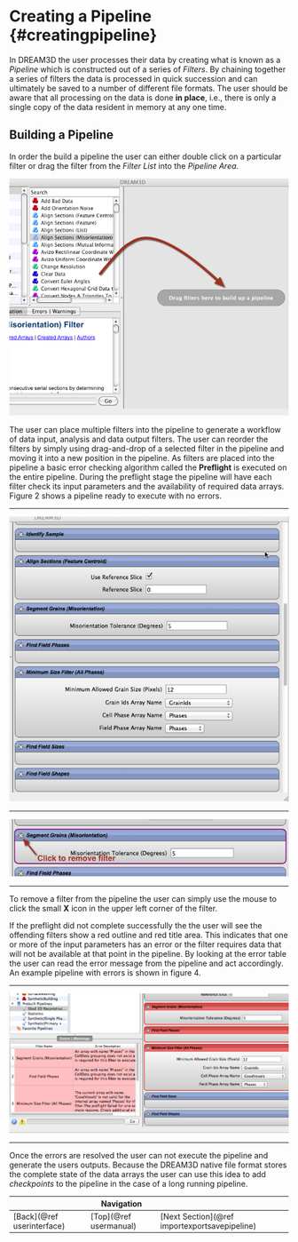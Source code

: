 Creating a Pipeline {#creatingpipeline}
=========
In DREAM3D the user processes their data by creating what is known as a _Pipeline_ which is constructed  out of a series of _Filters_. By chaining together a series of filters the data is processed in quick succession and can ultimately be saved to a number of different file formats. The user should be aware that all processing on the data is done **in place**, i.e., there is only a single copy of the data resident in memory at any one time.

## Building a Pipeline
In order the build a pipeline the user can either double click on a particular filter or drag the filter from the _Filter List_ into the _Pipeline Area_.

![Figure 1: Empty pipeline area.](Images/CreatingPipeline-1.png)

The user can place multiple filters into the pipeline to generate a workflow of data input, analysis and data output filters. The user can reorder the filters by simply using drag-and-drop of a selected filter in the pipeline and moving it into a new position in the pipeline. As filters are placed into the pipeline a basic error checking algorithm called the **Preflight** is executed on the entire pipeline. During the preflight stage the pipeline will have each filter check its input parameters and the availability of required data arrays. Figure 2 shows a pipeline ready to execute with no errors.

----------

![Figure 2: Correctly populated pipeline.](Images/CreatingPipeline-2.png)

----------

![Figure 3: Selected Filter in the pipeline](Images/CreatingPipeline-4.png)

----------

To remove a filter from the pipeline the user can simply use the mouse to click the small **X** icon in the upper left corner of the filter.


If the preflight did not complete successfully the the user will see the offending filters show a red outline and red title area. This indicates that one or more of the input parameters has an error or the filter requires data that will not be available at that point in the pipeline. By looking at the error table the user can read the error message from the pipeline and act accordingly. An example pipeline with errors is shown in figure 4.

----------

![Figure 4: Errors in the constructed pipeline.](Images/CreatingPipeline-3.png)

-------------

Once the errors are resolved the user can not execute the pipeline and generate the users outputs. Because the DREAM3D native file format stores the complete state of the data arrays the user can use this idea to add _checkpoints_ to the pipeline in the case of a long running pipeline.


|   | Navigation |    |
|----|---------|------|
| [Back](@ref userinterface) | [Top](@ref usermanual) | [Next Section](@ref importexportsavepipeline) |